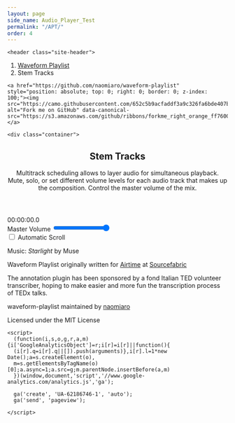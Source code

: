 ```yaml
---
layout: page
side_name: Audio_Player_Test
permalink: "/APT/"
order: 4
---
```


<!DOCTYPE html>
<html lang="en">

  <head>
  <meta charset="utf-8">
  <meta http-equiv="X-UA-Compatible" content="IE=edge">
  <meta name="viewport" content="width=device-width, initial-scale=1">
  <meta property="og:image" content="https://raw.githubusercontent.com/naomiaro/waveform-playlist/master/img/stemtracks.png">
  <meta property="og:image:height" content="401">
  <meta property="og:image:width" content="1039">

  <title>Stem Tracks</title>
  <meta name="description" content="Create a playlist with multiple stem tracks. Mute, solo, or set different volume levels for each audio track. Multitrack scheduling audio simultaneous playback. Master volume adjustment.">

  <link rel="stylesheet" href="//maxcdn.bootstrapcdn.com/bootstrap/3.3.7/css/bootstrap.min.css" integrity="sha384-BVYiiSIFeK1dGmJRAkycuHAHRg32OmUcww7on3RYdg4Va+PmSTsz/K68vbdEjh4u" crossorigin="anonymous">
  <link rel="stylesheet" href="//maxcdn.bootstrapcdn.com/font-awesome/4.3.0/css/font-awesome.min.css" />
  <link rel="stylesheet" href="/waveform-playlist/css/main.css">
  <link rel="canonical" href="https://naomiaro.github.io/waveform-playlist/stem-tracks.html">
  <link rel="alternate" type="application/rss+xml" title="Waveform Playlist" href="https://naomiaro.github.io/waveform-playlist/feed.xml">
</head>


  <body>

    <header class="site-header">

  <ol class="breadcrumb">
    <li><a href="/waveform-playlist/">Waveform Playlist</a></li>
    <li class="active">Stem Tracks</li>
  </ol>

</header>


    <a href="https://github.com/naomiaro/waveform-playlist" style="position: absolute; top: 0; right: 0; border: 0; z-index: 100;"><img src="https://camo.githubusercontent.com/652c5b9acfaddf3a9c326fa6bde407b87f7be0f4/68747470733a2f2f73332e616d617a6f6e6177732e636f6d2f6769746875622f726962626f6e732f666f726b6d655f72696768745f6f72616e67655f6666373630302e706e67" alt="Fork me on GitHub" data-canonical-src="https://s3.amazonaws.com/github/ribbons/forkme_right_orange_ff7600.png"></a>

    <div class="container">
  <div class="wrapper">
    <article class="post">
      <header class="post-header">
        <h1 class="post-title">Stem Tracks</h1>
        <p class="lead">Multitrack scheduling allows to layer audio for simultaneous playback. Mute, solo, or set different volume levels for each audio track that makes up the composition. Control the master volume of the mix.</p>
      </header>
      <div class="post-content">
        <div id="top-bar" class="playlist-top-bar">
  <div class="playlist-toolbar">
    <div class="btn-group">
      <span class="btn-pause btn btn-warning"><i class="fa fa-pause"></i></span>
      <span class="btn-play btn btn-success"><i class="fa fa-play"></i></span>
      <span class="btn-stop btn btn-danger"><i class="fa fa-stop"></i></span>
      <span class="btn-rewind btn btn-success"><i class="fa fa-fast-backward"></i></span>
      <span class="btn-fast-forward btn btn-success"><i class="fa fa-fast-forward"></i></span>
    </div>
    <span class="audio-pos">00:00:00.0</span>
  </div>
</div>
<div id="playlist"></div>
<form class="form-inline">
  <div class="form-group">
    <label for="master-gain">Master Volume</label>
    <input type="range" min="0" max="100" value="100" class="master-gain form-control" id="master-gain">
  </div>
  <div class="checkbox">
    <label>
      <input type="checkbox" class="automatic-scroll"> Automatic Scroll
    </label>
  </div>
</form>
<div class="sound-status"></div>
<div class="loading-data"></div>
      </div>
    </article>
  </div>
</div>

<footer class="well well-lg">
  
  <p>Music: <cite>Starlight</cite> by Muse</p>
  
  <p>Waveform Playlist originally written for <a href="https://www.sourcefabric.org/en/airtime">Airtime</a> at <a href="https://www.sourcefabric.org">Sourcefabric</a></p>
  <p>The annotation plugin has been sponsored by a fond Italian TED volunteer transcriber, hoping to make easier and more fun the transcription process of TEDx talks.</p>
  <p class="copyright">waveform-playlist maintained by <a href="https://github.com/naomiaro">naomiaro</a></p>
  <p>Licensed under the MIT License</p>
</footer>

<script src="//code.jquery.com/jquery-2.1.4.min.js"></script>
<script type="text/javascript" src="js/waveform-playlist.var.js"></script>
<script type="text/javascript" src="js/stem-tracks.js"></script>
<script type="text/javascript" src="js/emitter.js"></script>


    <script>
      (function(i,s,o,g,r,a,m){i['GoogleAnalyticsObject']=r;i[r]=i[r]||function(){
      (i[r].q=i[r].q||[]).push(arguments)},i[r].l=1*new Date();a=s.createElement(o),
      m=s.getElementsByTagName(o)[0];a.async=1;a.src=g;m.parentNode.insertBefore(a,m)
      })(window,document,'script','//www.google-analytics.com/analytics.js','ga');

      ga('create', 'UA-62186746-1', 'auto');
      ga('send', 'pageview');

    </script>

  </body>

</html>
